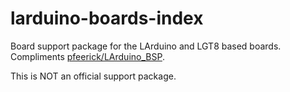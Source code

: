 # larduino-boards-index

Board support package for the LArduino and LGT8 based boards. Compliments [pfeerick/LArduino_BSP](https://github.com/pfeerick/Larduino_BSP).

This is NOT an official support package.
